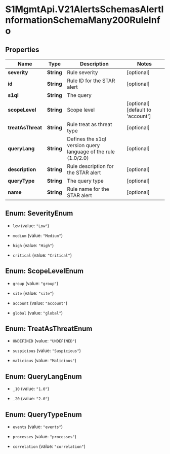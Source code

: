 # S1MgmtApi.V21AlertsSchemasAlertInformationSchemaMany200RuleInfo

## Properties
Name | Type | Description | Notes
------------ | ------------- | ------------- | -------------
**severity** | **String** | Rule severity | [optional] 
**id** | **String** | Rule ID for the STAR alert | [optional] 
**s1ql** | **String** | The query | 
**scopeLevel** | **String** | Scope level | [optional] [default to 'account']
**treatAsThreat** | **String** | Rule treat as threat type | [optional] 
**queryLang** | **String** | Defines the s1ql version query language of the rule (1.0/2.0) | [optional] 
**description** | **String** | Rule description for the STAR alert | [optional] 
**queryType** | **String** | The query type | [optional] 
**name** | **String** | Rule name for the STAR alert | [optional] 


<a name="SeverityEnum"></a>
## Enum: SeverityEnum


* `low` (value: `"Low"`)

* `medium` (value: `"Medium"`)

* `high` (value: `"High"`)

* `critical` (value: `"Critical"`)




<a name="ScopeLevelEnum"></a>
## Enum: ScopeLevelEnum


* `group` (value: `"group"`)

* `site` (value: `"site"`)

* `account` (value: `"account"`)

* `global` (value: `"global"`)




<a name="TreatAsThreatEnum"></a>
## Enum: TreatAsThreatEnum


* `UNDEFINED` (value: `"UNDEFINED"`)

* `suspicious` (value: `"Suspicious"`)

* `malicious` (value: `"Malicious"`)




<a name="QueryLangEnum"></a>
## Enum: QueryLangEnum


* `_10` (value: `"1.0"`)

* `_20` (value: `"2.0"`)




<a name="QueryTypeEnum"></a>
## Enum: QueryTypeEnum


* `events` (value: `"events"`)

* `processes` (value: `"processes"`)

* `correlation` (value: `"correlation"`)




